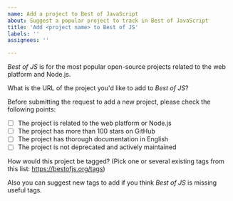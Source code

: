```yaml
---
name: Add a project to Best of JavaScript
about: Suggest a popular project to track in Best of JavaScript
title: 'Add <project name> to Best of JS'
labels: ''
assignees: ''

---
```

  
_Best of JS_ is for the most popular open-source projects related to the web platform and Node.js.
  
What is the URL of the project you'd like to add to _Best of JS_? 

Before submitting the request to add a new project, please check the following points:

- [ ] The project is related to the web platform or Node.js
- [ ] The project has more than 100 stars on GitHub
- [ ] The project has thorough documentation in English
- [ ] The project is not deprecated and actively maintained

How would this project be tagged? (Pick one or several existing tags from this list: https://bestofjs.org/tags)
  
Also you can suggest new tags to add if you think _Best of JS_ is missing useful tags.  
